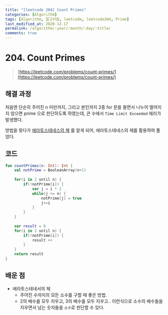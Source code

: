 ```yaml
---
title: "[leetcode 204] Count Primes"
categories: [Algorithm]
tags: [Algorithm, 알고리즘, leetcode, leetcode204, Prime]
last_modified_at: 2020-12-17
permalink: /algorithm/:year/:month/:day/:title/
comments: true
---
```

#  204. Count Primes
> [https://leetcode.com/problems/count-primes/](https://leetcode.com/problems/count-primes/)

## 해결 과정
처음엔 단순히 주어진 n 미만까지, 그리고 본인까지 2중 for 문을 돌면서 나누어 떨어지지 않으면 prime 으로 판단하도록 하였는데, 큰 수에서 `Time Limit Exceeded` 에러가 발생했다.

방법을 찾다가 [에라토스테네스의 체](https://ko.wikipedia.org/wiki/에라토스테네스의_체) 를 알게 되어, 에라토스테네스의 체를 활용하여 풀었다.  

## 코드
```kotlin
fun countPrimes(n: Int): Int {
    val notPrime = BooleanArray(n+1)
        
    for(i in 2 until n) {
        if(!notPrime[i]) {
            var j = i * 2
            while(j <= n) {
                notPrime[j] = true
                j+=i
            }
        }
    }
        
    var result = 0
    for(i in 2 until n) {
        if(!notPrime[i]) {
            result ++
        }
    }
    return result
}
```

## 배운 점
* 에라토스테네서의 체
    * 주어진 수까지의 모든 소수를 구할 때 좋은 방법.
    * 2의 배수를 모두 지우고, 3의 배수를 모두 지우고.. 이런식으로 소수의 배수들을 지우면서 남는 숫자들을 `소수`로 판단할 수 있다. 